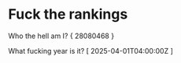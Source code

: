 # Fuck the rankings

Who the hell am I?
{ 28080468 }

What fucking year is it?
[ 2025-04-01T04:00:00Z ]
